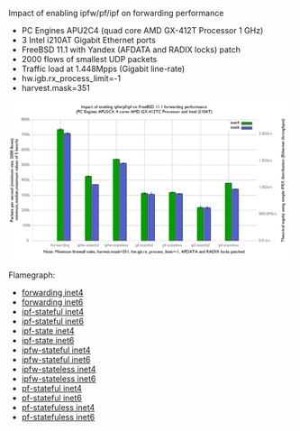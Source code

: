 Impact of enabling ipfw/pf/ipf on forwarding performance
  - PC Engines APU2C4 (quad core AMD GX-412T Processor 1 GHz)
  - 3 Intel i210AT Gigabit Ethernet ports
  - FreeBSD 11.1 with Yandex (AFDATA and RADIX locks) patch
  - 2000 flows of smallest UDP packets
  - Traffic load at 1.448Mpps (Gigabit line-rate)
  - hw.igb.rx_process_limit=-1
  - harvest.mask=351

![Impact of enabling ipfw/pf/ipf on forwarding performance on FreeBSD 11.1-yandex](graph.png)

Flamegraph:
   - [forwarding inet4](bench.forwarding.inet4.1.pmc.svg)
   - [forwarding inet6](bench.forwarding.inet6.1.pmc.svg)
   - [ipf-stateful inet4](bench.ipf-stateful.inet4.1.pmc.svg)
   - [ipf-stateful inet6](bench.ipf-stateful.inet6.1.pmc.svg)
   - [ipf-state inet4](bench.ipf-stateless.inet4.1.pmc.svg)
   - [ipf-state inet6](bench.ipf-stateless.inet6.1.pmc.svg)
   - [ipfw-stateful inet4](bench.ipfw-stateful.inet4.1.pmc.svg)
   - [ipfw-stateful inet6](bench.ipfw-stateful.inet6.1.pmc.svg)
   - [ipfw-stateless inet4](bench.ipfw-stateless.inet4.1.pmc.svg)
   - [ipfw-stateless inet6](bench.ipfw-stateless.inet6.1.pmc.svg)
   - [pf-stateful inet4](bench.pf-stateful.inet4.1.pmc.svg)
   - [pf-stateful inet6](bench.pf-stateful.inet6.1.pmc.svg)
   - [pf-statefuless inet4](bench.pf-stateless.inet4.1.pmc.svg)
   - [pf-statefuless inet6](bench.pf-stateless.inet6.1.pmc.svg)
